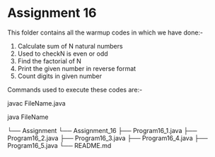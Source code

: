 # Assignment 16
 This folder contains all the warmup codes in which we have done:- 
 1. Calculate sum of N natural numbers
 2. Used to checkN is even or odd
 3. Find the factorial of N
 4. Print the given number in reverse format
 5. Count digits in given number
 
 Commands used to execute these codes are:- 
 
 javac FileName.java 
 
 java FileName

└── Assignment
    └── Assignment_16
        ├── Program16_1.java
        ├── Program16_2.java
        ├── Program16_3.java
        ├── Program16_4.java
        ├── Program16_5.java
        └── README.md